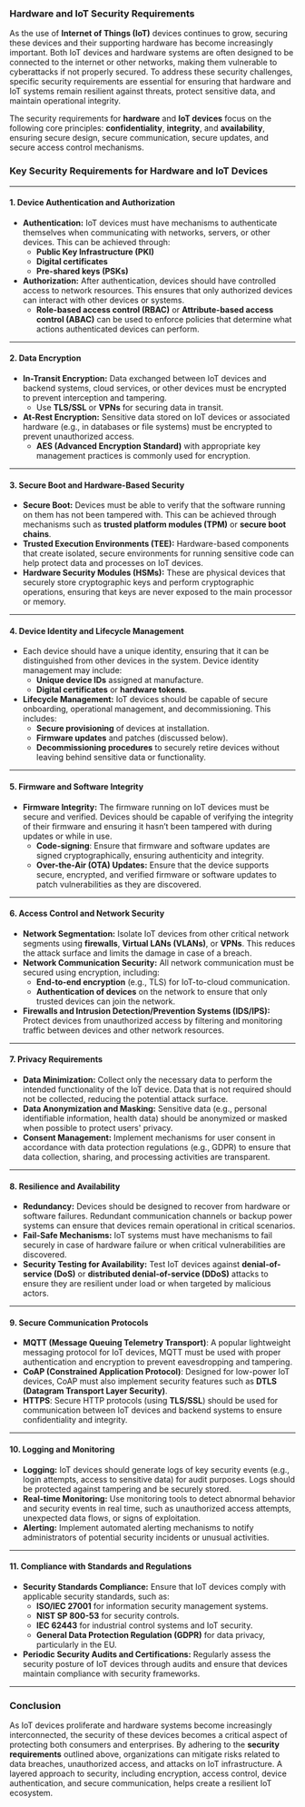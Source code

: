 ### **Hardware and IoT Security Requirements**

As the use of **Internet of Things (IoT)** devices continues to grow, securing these devices and their supporting hardware has become increasingly important. Both IoT devices and hardware systems are often designed to be connected to the internet or other networks, making them vulnerable to cyberattacks if not properly secured. To address these security challenges, specific security requirements are essential for ensuring that hardware and IoT systems remain resilient against threats, protect sensitive data, and maintain operational integrity.

The security requirements for **hardware** and **IoT devices** focus on the following core principles: **confidentiality**, **integrity**, and **availability**, ensuring secure design, secure communication, secure updates, and secure access control mechanisms.

### **Key Security Requirements for Hardware and IoT Devices**

---

#### 1. **Device Authentication and Authorization**
   - **Authentication:** IoT devices must have mechanisms to authenticate themselves when communicating with networks, servers, or other devices. This can be achieved through:
     - **Public Key Infrastructure (PKI)**
     - **Digital certificates**
     - **Pre-shared keys (PSKs)**
   - **Authorization:** After authentication, devices should have controlled access to network resources. This ensures that only authorized devices can interact with other devices or systems.
     - **Role-based access control (RBAC)** or **Attribute-based access control (ABAC)** can be used to enforce policies that determine what actions authenticated devices can perform.

---

#### 2. **Data Encryption**
   - **In-Transit Encryption:** Data exchanged between IoT devices and backend systems, cloud services, or other devices must be encrypted to prevent interception and tampering.
     - Use **TLS/SSL** or **VPNs** for securing data in transit.
   - **At-Rest Encryption:** Sensitive data stored on IoT devices or associated hardware (e.g., in databases or file systems) must be encrypted to prevent unauthorized access.
     - **AES (Advanced Encryption Standard)** with appropriate key management practices is commonly used for encryption.

---

#### 3. **Secure Boot and Hardware-Based Security**
   - **Secure Boot:** Devices must be able to verify that the software running on them has not been tampered with. This can be achieved through mechanisms such as **trusted platform modules (TPM)** or **secure boot chains**.
   - **Trusted Execution Environments (TEE):** Hardware-based components that create isolated, secure environments for running sensitive code can help protect data and processes on IoT devices.
   - **Hardware Security Modules (HSMs):** These are physical devices that securely store cryptographic keys and perform cryptographic operations, ensuring that keys are never exposed to the main processor or memory.

---

#### 4. **Device Identity and Lifecycle Management**
   - Each device should have a unique identity, ensuring that it can be distinguished from other devices in the system. Device identity management may include:
     - **Unique device IDs** assigned at manufacture.
     - **Digital certificates** or **hardware tokens**.
   - **Lifecycle Management:** IoT devices should be capable of secure onboarding, operational management, and decommissioning. This includes:
     - **Secure provisioning** of devices at installation.
     - **Firmware updates** and patches (discussed below).
     - **Decommissioning procedures** to securely retire devices without leaving behind sensitive data or functionality.

---

#### 5. **Firmware and Software Integrity**
   - **Firmware Integrity:** The firmware running on IoT devices must be secure and verified. Devices should be capable of verifying the integrity of their firmware and ensuring it hasn’t been tampered with during updates or while in use.
     - **Code-signing**: Ensure that firmware and software updates are signed cryptographically, ensuring authenticity and integrity.
     - **Over-the-Air (OTA) Updates:** Ensure that the device supports secure, encrypted, and verified firmware or software updates to patch vulnerabilities as they are discovered.
   
---

#### 6. **Access Control and Network Security**
   - **Network Segmentation:** Isolate IoT devices from other critical network segments using **firewalls**, **Virtual LANs (VLANs)**, or **VPNs**. This reduces the attack surface and limits the damage in case of a breach.
   - **Network Communication Security:** All network communication must be secured using encryption, including:
     - **End-to-end encryption** (e.g., TLS) for IoT-to-cloud communication.
     - **Authentication of devices** on the network to ensure that only trusted devices can join the network.
   - **Firewalls and Intrusion Detection/Prevention Systems (IDS/IPS):** Protect devices from unauthorized access by filtering and monitoring traffic between devices and other network resources.

---

#### 7. **Privacy Requirements**
   - **Data Minimization:** Collect only the necessary data to perform the intended functionality of the IoT device. Data that is not required should not be collected, reducing the potential attack surface.
   - **Data Anonymization and Masking:** Sensitive data (e.g., personal identifiable information, health data) should be anonymized or masked when possible to protect users' privacy.
   - **Consent Management:** Implement mechanisms for user consent in accordance with data protection regulations (e.g., GDPR) to ensure that data collection, sharing, and processing activities are transparent.

---

#### 8. **Resilience and Availability**
   - **Redundancy:** Devices should be designed to recover from hardware or software failures. Redundant communication channels or backup power systems can ensure that devices remain operational in critical scenarios.
   - **Fail-Safe Mechanisms:** IoT systems must have mechanisms to fail securely in case of hardware failure or when critical vulnerabilities are discovered.
   - **Security Testing for Availability:** Test IoT devices against **denial-of-service (DoS)** or **distributed denial-of-service (DDoS)** attacks to ensure they are resilient under load or when targeted by malicious actors.

---

#### 9. **Secure Communication Protocols**
   - **MQTT (Message Queuing Telemetry Transport)**: A popular lightweight messaging protocol for IoT devices, MQTT must be used with proper authentication and encryption to prevent eavesdropping and tampering.
   - **CoAP (Constrained Application Protocol)**: Designed for low-power IoT devices, CoAP must also implement security features such as **DTLS (Datagram Transport Layer Security)**.
   - **HTTPS**: Secure HTTP protocols (using **TLS/SSL**) should be used for communication between IoT devices and backend systems to ensure confidentiality and integrity.

---

#### 10. **Logging and Monitoring**
   - **Logging:** IoT devices should generate logs of key security events (e.g., login attempts, access to sensitive data) for audit purposes. Logs should be protected against tampering and be securely stored.
   - **Real-time Monitoring:** Use monitoring tools to detect abnormal behavior and security events in real time, such as unauthorized access attempts, unexpected data flows, or signs of exploitation.
   - **Alerting:** Implement automated alerting mechanisms to notify administrators of potential security incidents or unusual activities.

---

#### 11. **Compliance with Standards and Regulations**
   - **Security Standards Compliance:** Ensure that IoT devices comply with applicable security standards, such as:
     - **ISO/IEC 27001** for information security management systems.
     - **NIST SP 800-53** for security controls.
     - **IEC 62443** for industrial control systems and IoT security.
     - **General Data Protection Regulation (GDPR)** for data privacy, particularly in the EU.
   - **Periodic Security Audits and Certifications:** Regularly assess the security posture of IoT devices through audits and ensure that devices maintain compliance with security frameworks.

---

### **Conclusion**

As IoT devices proliferate and hardware systems become increasingly interconnected, the security of these devices becomes a critical aspect of protecting both consumers and enterprises. By adhering to the **security requirements** outlined above, organizations can mitigate risks related to data breaches, unauthorized access, and attacks on IoT infrastructure. A layered approach to security, including encryption, access control, device authentication, and secure communication, helps create a resilient IoT ecosystem.
